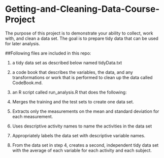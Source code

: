 # Getting-and-Cleaning-Data-Course-Project
 
The purpose of this project is to demonstrate your ability to collect, work with, and clean a data set. The goal is to prepare tidy data that can be used for later analysis. 

##Following files are included in this repo:
1. a tidy data set as described below named tidyData.txt
2. a code book that describes the variables, the data, and any transformations or work that is performed to clean up the data called CodeBook.md. 
3. an R script called run_analysis.R that does the following:

1. Merges the training and the test sets to create one data set.
2. Extracts only the measurements on the mean and standard deviation for each measurement.
3. Uses descriptive activity names to name the activities in the data set
4. Appropriately labels the data set with descriptive variable names.
5. From the data set in step 4, creates a second, independent tidy data set with the average of each variable for each activity and each subject.
